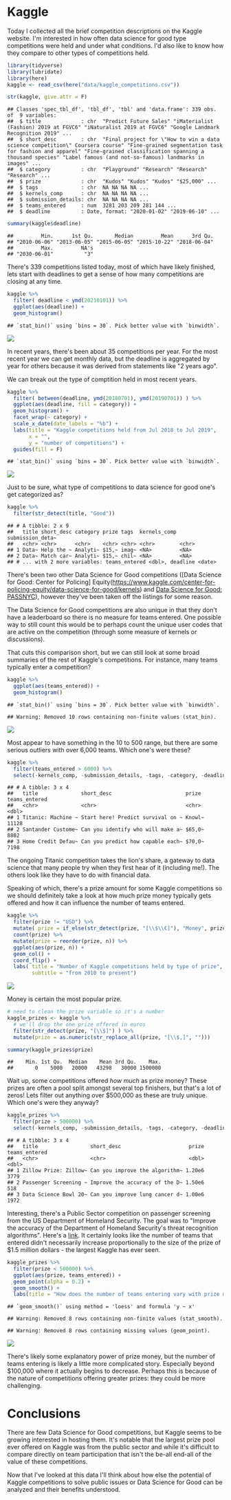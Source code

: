 
Kaggle
======

Today I collected all the brief competition descriptions on the Kaggle website. I'm interested in how often data science for good type competitions were held and under what conditions. I'd also like to know how they compare to other types of competitions held.

``` r
library(tidyverse)
library(lubridate)
library(here)
kaggle <- read_csv(here("data/kaggle_competitions.csv"))

str(kaggle, give.attr = F)
```

    ## Classes 'spec_tbl_df', 'tbl_df', 'tbl' and 'data.frame': 339 obs. of  9 variables:
    ##  $ title             : chr  "Predict Future Sales" "iMaterialist (Fashion) 2019 at FGVC6" "iNaturalist 2019 at FGVC6" "Google Landmark Recognition 2019" ...
    ##  $ short_desc        : chr  "Final project for \"How to win a data science competition\" Coursera course" "Fine-grained segmentation task for fashion and apparel" "Fine-grained classification spanning a thousand species" "Label famous (and not-so-famous) landmarks in images" ...
    ##  $ category          : chr  "Playground" "Research" "Research" "Research" ...
    ##  $ prize             : chr  "Kudos" "Kudos" "Kudos" "$25,000" ...
    ##  $ tags              : chr  NA NA NA NA ...
    ##  $ kernels_comp      : chr  NA NA NA NA ...
    ##  $ submission_details: chr  NA NA NA NA ...
    ##  $ teams_entered     : num  3281 203 209 281 144 ...
    ##  $ deadline          : Date, format: "2020-01-02" "2019-06-10" ...

``` r
summary(kaggle$deadline)
```

    ##         Min.      1st Qu.       Median         Mean      3rd Qu. 
    ## "2010-06-06" "2013-06-05" "2015-06-05" "2015-10-22" "2018-06-04" 
    ##         Max.         NA's 
    ## "2030-06-01"          "3"

There's 339 competitions listed today, most of which have likely finished, lets start with deadlines to get a sense of how many competitions are closing at any time.

``` r
kaggle %>% 
  filter( deadline < ymd(20210101)) %>% 
  ggplot(aes(deadline)) +
  geom_histogram()
```

    ## `stat_bin()` using `bins = 30`. Pick better value with `binwidth`.

![](README_files/figure-markdown_github/unnamed-chunk-2-1.png)

In recent years, there's been about 35 competitions per year. For the most recent year we can get monthly data, but the deadline is aggregated by year for others because it was derived from statements like "2 years ago".

We can break out the type of comptition held in most recent years.

``` r
kaggle %>% 
  filter( between(deadline, ymd(20180701), ymd(20190701)) ) %>% 
  ggplot(aes(deadline, fill = category)) +
  geom_histogram() +
  facet_wrap(~ category) +
  scale_x_date(date_labels = "%b") +
  labs(title = "Kaggle competitions held from Jul 2018 to Jul 2019", 
       x = "",
       y = "number of competitions") +
  guides(fill = F)
```

    ## `stat_bin()` using `bins = 30`. Pick better value with `binwidth`.

![](README_files/figure-markdown_github/unnamed-chunk-3-1.png)

Just to be sure, what type of competitions to data science for good one's get categorized as?

``` r
kaggle %>% 
  filter(str_detect(title, "Good"))
```

    ## # A tibble: 2 x 9
    ##   title short_desc category prize tags  kernels_comp submission_deta~
    ##   <chr> <chr>      <chr>    <chr> <chr> <chr>        <chr>           
    ## 1 Data~ Help the ~ Analyti~ $15,~ imag~ <NA>         <NA>            
    ## 2 Data~ Match car~ Analyti~ $15,~ chil~ <NA>         <NA>            
    ## # ... with 2 more variables: teams_entered <dbl>, deadline <date>

There's been two other Data Science for Good competitions (\[Data Science for Good: Center for Policing\] Equity(<https://www.kaggle.com/center-for-policing-equity/data-science-for-good/kernels>) and [Data Science for Good: PASSNYC](https://www.kaggle.com/passnyc/data-science-for-good/kernels)), however they've been taken off the listings for some reason.

The Data Science for Good competitions are also unique in that they don't have a leaderboard so there is no measure for teams entered. One possible way to still count this would be to perhaps count the unique user codes that are active on the competition (through some measure of kernels or discussions).

That cuts this comparison short, but we can still look at some broad summaries of the rest of Kaggle's competitions. For instance, many teams typically enter a competition?

``` r
kaggle %>% 
  ggplot(aes(teams_entered)) +
  geom_histogram()
```

    ## `stat_bin()` using `bins = 30`. Pick better value with `binwidth`.

    ## Warning: Removed 10 rows containing non-finite values (stat_bin).

![](README_files/figure-markdown_github/unnamed-chunk-5-1.png)

Most appear to have something in the 10 to 500 range, but there are some serious outliers with over 6,000 teams. Which one's were these?

``` r
kaggle %>% 
  filter(teams_entered > 6000) %>% 
  select(-kernels_comp, -submission_details, -tags, -category, -deadline)
```

    ## # A tibble: 3 x 4
    ##   title              short_desc                        prize  teams_entered
    ##   <chr>              <chr>                             <chr>          <dbl>
    ## 1 Titanic: Machine ~ Start here! Predict survival on ~ Knowl~         11128
    ## 2 Santander Custome~ Can you identify who will make a~ $65,0~          8802
    ## 3 Home Credit Defau~ Can you predict how capable each~ $70,0~          7198

The ongoing Titanic competition takes the lion's share, a gateway to data science that many people try when they first hear of it (including me!). The others look like they have to do with financial data.

Speaking of which, there's a prize amount for some Kaggle competitions so we should definitely take a look at how much prize money typically gets offered and how it can influence the number of teams entered.

``` r
kaggle %>% 
  filter(prize != "USD") %>% 
  mutate( prize = if_else(str_detect(prize, "[\\$\\€]"), "Money", prize)) %>% 
  count(prize) %>% 
  mutate(prize = reorder(prize, n)) %>% 
  ggplot(aes(prize, n)) +
  geom_col() +
  coord_flip() +
  labs( title = "Number of Kaggle competitions held by type of prize",
        subtitle = "from 2010 to present")
```

![](README_files/figure-markdown_github/unnamed-chunk-7-1.png)

Money is certain the most popular prize.

``` r
# need to clean the prize variable so it's a number
kaggle_prizes <- kaggle %>%
  # we'll drop the one prize offered in euros
  filter(str_detect(prize, "[\\$]") ) %>% 
  mutate(prize = as.numeric(str_replace_all(prize, "[\\$,]", "")))

summary(kaggle_prizes$prize)
```

    ##    Min. 1st Qu.  Median    Mean 3rd Qu.    Max. 
    ##       0    5000   20000   43298   30000 1500000

Wait up, some competitions offered *how much* as prize money? These prizes are often a pool split amongst several top finishers, but that's a lot of zeros! Lets filter out anything over $500,000 as these are truly unique. Which one's were they anyway?

``` r
kaggle_prizes %>% 
  filter(prize > 500000) %>% 
  select(-kernels_comp, -submission_details, -tags, -category, -deadline)
```

    ## # A tibble: 3 x 4
    ##   title                 short_desc                      prize teams_entered
    ##   <chr>                 <chr>                           <dbl>         <dbl>
    ## 1 Zillow Prize: Zillow~ Can you improve the algorithm~ 1.20e6          3779
    ## 2 Passenger Screening ~ Improve the accuracy of the D~ 1.50e6           518
    ## 3 Data Science Bowl 20~ Can you improve lung cancer d~ 1.00e6          1972

Interesting, there's a Public Sector competition on passenger screening from the US Department of Homeland Security. The goal was to "Improve the accuracy of the Department of Homeland Security's threat recognition algorithms". Here's a [link](https://www.kaggle.com/c/passenger-screening-algorithm-challenge). It certainly looks like the number of teams that entered didn't necessarily increase proportionally to the size of the prize of $1.5 million dollars - the largest Kaggle has ever seen.

``` r
kaggle_prizes %>% 
  filter(prize < 500000) %>% 
  ggplot(aes(prize, teams_entered)) +
  geom_point(alpha = 0.2) +
  geom_smooth() +
  labs(title = "How does the number of teams entering vary with prize money?")
```

    ## `geom_smooth()` using method = 'loess' and formula 'y ~ x'

    ## Warning: Removed 8 rows containing non-finite values (stat_smooth).

    ## Warning: Removed 8 rows containing missing values (geom_point).

![](README_files/figure-markdown_github/unnamed-chunk-10-1.png)

There's likely some explanatory power of prize money, but the number of teams entering is likely a little more complicated story. Especially beyond $100,000 where it actually begins to decrease. Perhaps this is because of the nature of competitions offering greater prizes: they could be more challenging.

Conclusions
===========

There are few Data Science for Good competitions, but Kaggle seems to be growing interested in hosting them. It's notable that the largest prize pool ever offered on Kaggle was from the public sector and while it's difficult to compare directly on team participation that isn't the be-all end-all of the value of these competitions.

Now that I've looked at this data I'll think about how else the potential of Kaggle competitions to solve public issues or Data Science for Good can be analyzed and their benefits understood.
